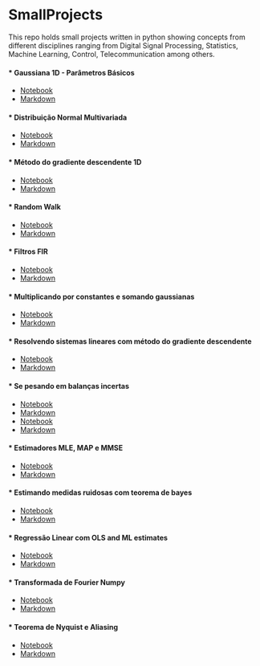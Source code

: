# SmallProjects

This repo holds small projects written in python showing concepts from different disciplines
ranging from Digital Signal Processing, Statistics, Machine Learning, Control, Telecommunication
among others.

#### * Gaussiana 1D - Parâmetros Básicos
- [Notebook](./Gaussiana_1D-Parametros_básicos/Gaussiana_1D-Parametros_básicos.ipynb)
- [Markdown](./Gaussiana_1D-Parametros_básicos/Gaussiana_1D-Parametros_básicos.md)
#### * Distribuição Normal Multivariada
- [Notebook](./Distribuição_Normal_Multivariada/Distribuição_Normal_Multivariada.ipynb)
- [Markdown](./Distribuição_Normal_Multivariada/Distribuição_Normal_Multivariada.md)
#### * Método do gradiente descendente 1D
- [Notebook](./Método_do_gradiente_descendente_1D/Método_do_gradiente_descendente_1D.ipynb)
- [Markdown](./Método_do_gradiente_descendente_1D/Método_do_gradiente_descendente_1D.md)
#### * Random Walk
- [Notebook](./Random_Walk/Random_Walk.ipynb)
- [Markdown](./Random_Walk/Random_Walk.md)
#### * Filtros FIR
- [Notebook](./Filtros_FIR/Filtros_FIR.ipynb)
- [Markdown](./Filtros_FIR/Filtros_FIR.md)
#### * Multiplicando por constantes e somando gaussianas
- [Notebook](./Multiplicando_por_constantes_e_somando_gaussianas/Multiplicando_por_constantes_e_somando_gaussianas.ipynb)
- [Markdown](./Multiplicando_por_constantes_e_somando_gaussianas/Multiplicando_por_constantes_e_somando_gaussianas.md)
#### * Resolvendo sistemas lineares com método do gradiente descendente
- [Notebook](./Resolvendo_sistemas_lineares_com_método_do_gradiente_descendente/Resolvendo_sistemas_lineares_com_método_do_gradiente_descendente.ipynb)
- [Markdown](./Resolvendo_sistemas_lineares_com_método_do_gradiente_descendente/Resolvendo_sistemas_lineares_com_método_do_gradiente_descendente.md)
#### * Se pesando em balanças incertas
- [Notebook](./Se_pesando_em_uma_balança_incerta_com_MLE/Se_pesando_em_uma_balança_incerta_com_MLE.ipynb)
- [Markdown](./Se_pesando_em_uma_balança_incerta_com_MLE/Se_pesando_em_uma_balança_incerta_com_MLE.md)
- [Notebook](./Se_pesando_em_balanças_incertas/Se_pesando_em_duas_balanças_incertas_com_MLE.ipynb)
- [Markdown](./Se_pesando_em_balanças_incertas/Se_pesando_em_duas_balanças_incertas_com_MLE.md)
#### * Estimadores MLE, MAP e MMSE
- [Notebook](./Estimadores_MLE,_MAP_e_MMSE/Estimadores_MLE,_MAP_e_MMSE.ipynb)
- [Markdown](./Estimadores_MLE,_MAP_e_MMSE/Estimadores_MLE,_MAP_e_MMSE.md)
#### * Estimando medidas ruidosas com teorema de bayes
- [Notebook](./Estimando_medidas_ruidosas_com_teorema_de_bayes/Estimando_medidas_ruidosas_com_teorema_de_bayes.ipynb)
- [Markdown](./Estimando_medidas_ruidosas_com_teorema_de_bayes/Estimando_medidas_ruidosas_com_teorema_de_bayes.md)
#### * Regressão Linear com OLS  and ML estimates
- [Notebook](./Regressão_Linear_com_OLS__and_ML_estimates/Regressão_Linear_com_OLS__and_ML_estimates.ipynb)
- [Markdown](./Regressão_Linear_com_OLS__and_ML_estimates/Regressão_Linear_com_OLS__and_ML_estimates.md)
#### * Transformada de Fourier Numpy
- [Notebook](./Transformada_Fourier_Numpy/Transformada_Fourier_Numpy.ipynb)
- [Markdown](./Transformada_Fourier_Numpy/Transformada_Fourier_Numpy.md)
#### * Teorema de Nyquist e Aliasing
- [Notebook](./Teorema_de_Nyquist_e_Aliasing/Teorema_de_Nyquist_e_Aliasing.ipynb)
- [Markdown](./Teorema_de_Nyquist_e_Aliasing/Teorema_de_Nyquist_e_Aliasing.md)
